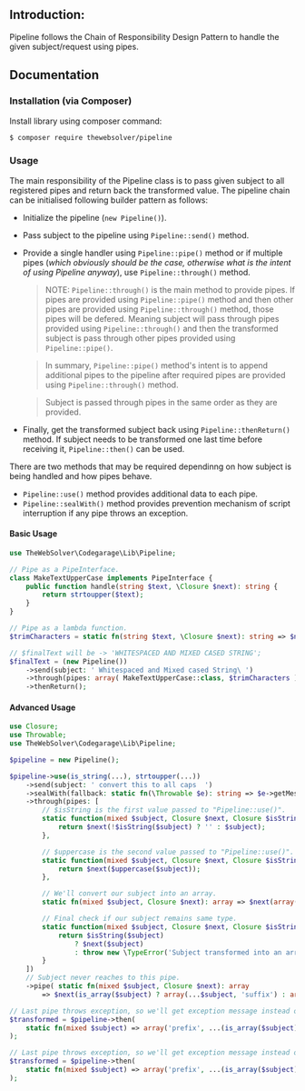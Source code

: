 ## Introduction:

Pipeline follows the Chain of Responsibility Design Pattern to handle the given subject/request using pipes.

## Documentation

### Installation (via Composer)

Install library using composer command:
```sh
$ composer require thewebsolver/pipeline
```

### Usage

The main responsibility of the Pipeline class is to pass given subject to all registered pipes and return back the transformed value. The pipeline chain can be initialised following builder pattern as follows:
- Initialize the pipeline (`new Pipeline()`).
- Pass subject to the pipeline using `Pipeline::send()` method.
- Provide a single handler using `Pipeline::pipe()` method or if multiple pipes (_which obviously should be the case, otherwise what is the intent of using Pipeline anyway_), use `Pipeline::through()` method.
	> NOTE: `Pipeline::through()` is the main method to provide pipes. If pipes are provided using `Pipeline::pipe()` method and then other pipes are provided using `Pipeline::through()` method, those pipes will be defered. Meaning subject will pass through pipes provided using `Pipeline::through()` and then the transformed subject is pass through other pipes provided using `Pipeline::pipe()`.

	> In summary, `Pipeline::pipe()` method's intent is to append additional pipes to the pipeline after required pipes are provided using `Pipeline::through()` method.

	> Subject is passed through pipes in the same order as they are provided.

- Finally, get the transformed subject back using `Pipeline::thenReturn()` method. If subject needs to be transformed one last time before receiving it, `Pipeline::then()` can be used.

There are two methods that may be required dependinng on how subject is being handled and how pipes behave.
- `Pipeline::use()` method provides additional data to each pipe.
- `Pipeline::sealWith()` method provides prevention mechanism of script interruption if any pipe throws an exception.

#### Basic Usage
```php
use TheWebSolver\Codegarage\Lib\Pipeline;

// Pipe as a PipeInterface.
class MakeTextUpperCase implements PipeInterface {
	public function handle(string $text, \Closure $next): string {
		return strtoupper($text);
	}
}

// Pipe as a lambda function.
$trimCharacters = static fn(string $text, \Closure $next): string => $next( trim( $text ) );

// $finalText will be -> 'WHITESPACED AND MIXED CASED STRING';
$finalText = (new Pipeline())
	->send(subject: ' Whitespaced and Mixed cased String\ ')
	->through(pipes: array( MakeTextUpperCase::class, $trimCharacters ) )
	->thenReturn();
```


#### Advanced Usage
```php
use Closure;
use Throwable;
use TheWebSolver\Codegarage\Lib\Pipeline;

$pipeline = new Pipeline();

$pipeline->use(is_string(...), strtoupper(...))
	->send(subject: ' convert this to all caps  ')
	->sealWith(fallback: static fn(\Throwable $e): string => $e->getMessage())
	->through(pipes: [
		// $isString is the first value passed to "Pipeline::use()".
		static function(mixed $subject, Closure $next, Closure $isString): string {
			return $next(!$isString($subject) ? '' : $subject);
		},

		// $uppercase is the second value passed to "Pipeline::use()".
		static function(mixed $subject, Closure $next, Closure $isString, Closure $uppercase): string {
			return $next($uppercase($subject));
		},

		// We'll convert our subject into an array.
		static fn(mixed $subject, Closure $next): array => $next(array($subject)),

		// Final check if our subject remains same type.
		static function(mixed $subject, Closure $next, Closure $isString): array {
			return $isString($subject)
				? $next($subject)
				: throw new \TypeError('Subject transformed into an array');
		}
	])
	// Subject never reaches to this pipe.
	->pipe( static fn(mixed $subject, Closure $next): array
		=> $next(is_array($subject) ? array(...$subject, 'suffix') : array()));

// Last pipe throws exception, so we'll get exception message instead of transformed subject.
$transformed = $pipeline->then(
	static fn(mixed $subject) => array('prefix', ...(is_array($subject) ? $subject : array()))
);

// Last pipe throws exception, so we'll get exception message instead of transformed subject.
$transformed = $pipeline->then(
	static fn(mixed $subject) => array('prefix', ...(is_array($subject) ? $subject : array()))
);
```
